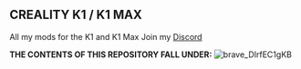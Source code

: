 ## CREALITY K1 / K1 MAX

All my mods for the K1 and K1 Max
Join my [Discord](http://discord.gg/r5QzHBZ8SH)


**THE CONTENTS OF THIS REPOSITORY FALL UNDER:**
![brave_DIrfEC1gKB](https://github.com/user-attachments/assets/38e6e00a-9b24-49f6-92e0-96283c350913)
